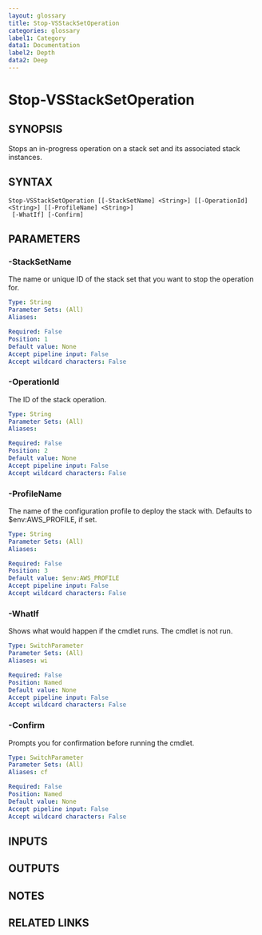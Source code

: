 ```yaml
---
layout: glossary
title: Stop-VSStackSetOperation
categories: glossary
label1: Category
data1: Documentation
label2: Depth
data2: Deep
---
```


# Stop-VSStackSetOperation

## SYNOPSIS
Stops an in-progress operation on a stack set and its associated stack instances.

## SYNTAX

```
Stop-VSStackSetOperation [[-StackSetName] <String>] [[-OperationId] <String>] [[-ProfileName] <String>]
 [-WhatIf] [-Confirm]
```

## PARAMETERS

### -StackSetName
The name or unique ID of the stack set that you want to stop the operation for.

```yaml
Type: String
Parameter Sets: (All)
Aliases: 

Required: False
Position: 1
Default value: None
Accept pipeline input: False
Accept wildcard characters: False
```

### -OperationId
The ID of the stack operation.

```yaml
Type: String
Parameter Sets: (All)
Aliases: 

Required: False
Position: 2
Default value: None
Accept pipeline input: False
Accept wildcard characters: False
```

### -ProfileName
The name of the configuration profile to deploy the stack with.
Defaults to $env:AWS_PROFILE, if set.

```yaml
Type: String
Parameter Sets: (All)
Aliases: 

Required: False
Position: 3
Default value: $env:AWS_PROFILE
Accept pipeline input: False
Accept wildcard characters: False
```

### -WhatIf
Shows what would happen if the cmdlet runs.
The cmdlet is not run.

```yaml
Type: SwitchParameter
Parameter Sets: (All)
Aliases: wi

Required: False
Position: Named
Default value: None
Accept pipeline input: False
Accept wildcard characters: False
```

### -Confirm
Prompts you for confirmation before running the cmdlet.

```yaml
Type: SwitchParameter
Parameter Sets: (All)
Aliases: cf

Required: False
Position: Named
Default value: None
Accept pipeline input: False
Accept wildcard characters: False
```

## INPUTS

## OUTPUTS

## NOTES

## RELATED LINKS

